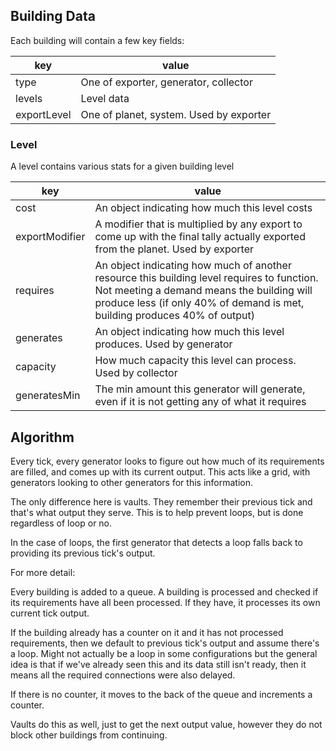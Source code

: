 ## Building Data 

Each building will contain a few key fields:

| key | value |
| -- | -- |
| type | One of exporter, generator, collector |
| levels | Level data |
| exportLevel | One of planet, system. Used by exporter |

### Level

A level contains various stats for a given building level

| key | value |
| -- | -- |
| cost | An object indicating how much this level costs
| exportModifier | A modifier that is multiplied by any export to come up with the final tally actually exported from the planet. Used by exporter |
| requires | An object indicating how much of another resource this building level requires to function. Not meeting a demand means the building will produce less (if only 40% of demand is met, building produces 40% of output) |
| generates | An object indicating how much this level produces. Used by generator |
| capacity | How much capacity this level can process. Used by collector |
| generatesMin | The min amount this generator will generate, even if it is not getting any of what it requires |

## Algorithm

Every tick, every generator looks to figure out how much of its requirements are filled, and comes up with its current output. This acts like a grid, with generators looking to other generators for this information.

The only difference here is vaults. They remember their previous tick and that's what output they serve. This is to help prevent loops, but is done regardless of loop or no.

In the case of loops, the first generator that detects a loop falls back to providing its previous tick's output.

For more detail:

Every building is added to a queue. A building is processed and checked if its requirements have all been processed. If they have, it processes its own current tick output.

If the building already has a counter on it and it has not processed requirements, then we default to previous tick's output and assume there's a loop. Might not actually be a loop in some configurations but the general idea is that if we've already seen this and its data still isn't ready, then it means all the required connections were also delayed.

If there is no counter, it moves to the back of the queue and increments a counter.

Vaults do this as well, just to get the next output value, however they do not block other buildings from continuing.